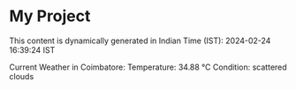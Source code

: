 # My Project

This content is dynamically generated in Indian Time (IST): 2024-02-24 16:39:24 IST


Current Weather in Coimbatore:
Temperature: 34.88 °C
Condition: scattered clouds
